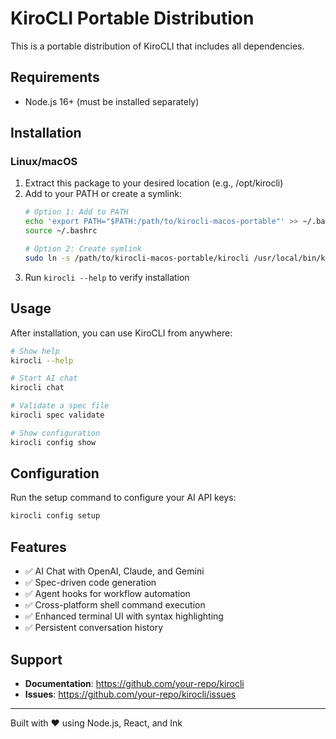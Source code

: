 # KiroCLI Portable Distribution

This is a portable distribution of KiroCLI that includes all dependencies.

## Requirements

- Node.js 16+ (must be installed separately)

## Installation

### Linux/macOS


1. Extract this package to your desired location (e.g., /opt/kirocli)
2. Add to your PATH or create a symlink:
   ```bash
   # Option 1: Add to PATH
   echo 'export PATH="$PATH:/path/to/kirocli-macos-portable"' >> ~/.bashrc
   source ~/.bashrc
   
   # Option 2: Create symlink
   sudo ln -s /path/to/kirocli-macos-portable/kirocli /usr/local/bin/kirocli
   ```
3. Run `kirocli --help` to verify installation


## Usage

After installation, you can use KiroCLI from anywhere:

```bash
# Show help
kirocli --help

# Start AI chat
kirocli chat

# Validate a spec file
kirocli spec validate

# Show configuration
kirocli config show
```

## Configuration

Run the setup command to configure your AI API keys:

```bash
kirocli config setup
```

## Features

- ✅ AI Chat with OpenAI, Claude, and Gemini
- ✅ Spec-driven code generation
- ✅ Agent hooks for workflow automation
- ✅ Cross-platform shell command execution
- ✅ Enhanced terminal UI with syntax highlighting
- ✅ Persistent conversation history

## Support

- **Documentation**: https://github.com/your-repo/kirocli
- **Issues**: https://github.com/your-repo/kirocli/issues

---

Built with ❤️ using Node.js, React, and Ink
